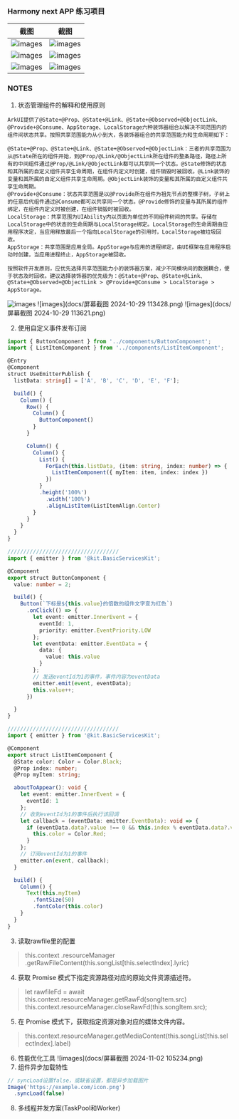 ### Harmony next APP 练习项目

| 截图                                               | 截图                                               |
|--------------------------------------------------|--------------------------------------------------|
| ![images](docs/Screenshot_2024-10-26T153339.png) | ![images](docs/Screenshot_2024-10-26T153256.png) |
| ![images](docs/Screenshot_2024-10-26T153301.png) | ![images](docs/Screenshot_2024-10-26T153317.png) |
| ![images](docs/Screenshot_2024-10-26T153241.png) | ![images](docs/Screenshot_2024-10-26T153354.png) |

### NOTES
1. 状态管理组件的解释和使用原则
```text
ArkUI提供了@State+@Prop、@State+@Link、@State+@Observed+@ObjectLink、@Provide+@Consume、AppStorage、LocalStorage六种装饰器组合以解决不同范围内的组件间状态共享。按照共享范围能力从小到大，各装饰器组合的共享范围能力和生命周期如下：

@State+@Prop、@State+@Link、@State+@Observed+@ObjectLink：三者的共享范围为从@State所在的组件开始，到@Prop/@Link/@ObjectLink所在组件的整条路径，路径上所有的中间组件通过@Prop/@Link/@ObjectLink都可以共享同一个状态。@State修饰的状态和其所属的自定义组件共享生命周期，在组件内定义时创建，组件销毁时被回收。@Link装饰的变量和其所属的自定义组件共享生命周期。@ObjectLink装饰的变量和其所属的自定义组件共享生命周期。
@Provide+@Consume：状态共享范围是以@Provide所在组件为祖先节点的整棵子树，子树上的任意后代组件通过@Consume都可以共享同一个状态。@Provide修饰的变量与其所属的组件绑定，在组件内定义时被创建，在组件销毁时被回收。
LocalStorage：共享范围为UIAbility内以页面为单位的不同组件树间的共享。存储在LocalStorage中的状态的生命周期与LocalStorage绑定。LocalStorage的生命周期由应用程序决定，当应用释放最后一个指向LocalStorage的引用时，LocalStorage被垃圾回收。
AppStorage：共享范围是应用全局。AppStorage与应用的进程绑定，由UI框架在应用程序启动时创建，当应用进程终止，AppStorage被回收。

按照软件开发原则，应优先选择共享范围能力小的装饰器方案，减少不同模块间的数据耦合，便于状态及时回收。建议选择装饰器的优先级为：@State+@Prop、@State+@Link、@State+@Observed+@ObjectLink > @Provide+@Consume > LocalStorage > AppStorage。
```
![images](docs/state.jpg) 
![images](docs/屏幕截图 2024-10-29 113428.png) 
![images](docs/屏幕截图 2024-10-29 113621.png) 

2. 使用自定义事件发布订阅
```typescript
import { ButtonComponent } from '../components/ButtonComponent';
import { ListItemComponent } from '../components/ListItemComponent';

@Entry
@Component
struct UseEmitterPublish {
  listData: string[] = ['A', 'B', 'C', 'D', 'E', 'F'];

  build() {
    Column() {
      Row() {
        Column() {
          ButtonComponent()
        }
      }

      Column() {
        Column() {
          List() {
            ForEach(this.listData, (item: string, index: number) => {
              ListItemComponent({ myItem: item, index: index })
            })
          }
          .height('100%')
            .width('100%')
            .alignListItem(ListItemAlign.Center)
        }
      }
    }
  }
}

///////////////////////////////////
import { emitter } from '@kit.BasicServicesKit';

@Component
export struct ButtonComponent {
  value: number = 2;

  build() {
    Button(`下标是${this.value}的倍数的组件文字变为红色`)
      .onClick(() => {
        let event: emitter.InnerEvent = {
          eventId: 1,
          priority: emitter.EventPriority.LOW
        };
        let eventData: emitter.EventData = {
          data: {
            value: this.value
          }
        };
        // 发送eventId为1的事件，事件内容为eventData
        emitter.emit(event, eventData);
        this.value++;
      })

  }
}

///////////////////////////////////
import { emitter } from '@kit.BasicServicesKit';

@Component
export struct ListItemComponent {
  @State color: Color = Color.Black;
  @Prop index: number;
  @Prop myItem: string;

  aboutToAppear(): void {
    let event: emitter.InnerEvent = {
      eventId: 1
    };
    // 收到eventId为1的事件后执行该回调
    let callback = (eventData: emitter.EventData): void => {
      if (eventData.data?.value !== 0 && this.index % eventData.data?.value === 0) {
        this.color = Color.Red;
      }
    };
    // 订阅eventId为1的事件
    emitter.on(event, callback);
  }

  build() {
    Column() {
      Text(this.myItem)
        .fontSize(50)
        .fontColor(this.color)
    }
  }
}
```
3. 读取rawfile里的配置
> this.context .resourceManager .getRawFileContent(this.songList[this.selectIndex].lyric)
4. 获取 Promise 模式下指定资源路径对应的原始文件资源描述符。
> let rawfileFd = await this.context.resourceManager.getRawFd(songItem.src)
> this.context.resourceManager.closeRawFd(this.songItem.src);
5. 在 Promise 模式下，获取指定资源对象对应的媒体文件内容。
>  this.context.resourceManager.getMediaContent(this.songList[this.selectIndex].label)
6. 性能优化工具
 ![images](docs/屏幕截图 2024-11-02 105234.png)
7. 组件异步加载特性
```javascript
// syncLoad设置false，或缺省设置，都是异步加载图片
Image('https://example.com/icon.png')
  .syncLoad(false)
```
8. 多线程并发方案(TaskPool和Worker)
